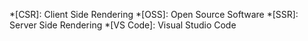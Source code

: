 <!-- markdownlint-disable-file MD041 -->
<!-- 省略語の用語集として使用します。 -->
*[CSR]: Client Side Rendering
*[OSS]: Open Source Software
*[SSR]: Server Side Rendering
*[VS Code]: Visual Studio Code
